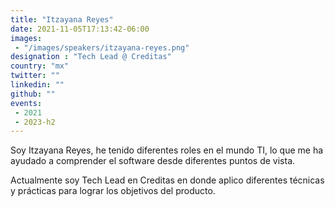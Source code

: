 ```yaml
---
title: "Itzayana Reyes"
date: 2021-11-05T17:13:42-06:00
images: 
 - "/images/speakers/itzayana-reyes.png"
designation : "Tech Lead @ Creditas"
country: "mx"
twitter: ""
linkedin: ""
github: ""
events: 
 - 2021
 - 2023-h2
---
```


Soy Itzayana Reyes, he tenido diferentes roles en el mundo TI, lo que me ha ayudado a comprender el software desde diferentes puntos de vista.

Actualmente soy Tech Lead en Creditas en donde aplico diferentes técnicas y prácticas para lograr los objetivos del producto.
